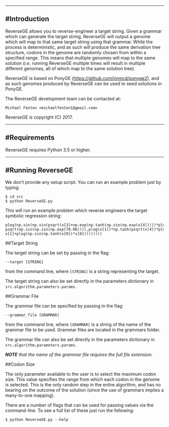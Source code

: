 ------------
#Introduction
------------

ReverseGE allows you to reverse-engineer a target string. Given a 
grammar which can generate the target string, ReverseGE will output a 
genome which will map to that same target string using that grammar. 
While the process is deterministic, and as such will produce the same
derivation tree structure, codons in the genome are randomly chosen from
within a specified range. This means that multiple genomes will map to
the same solution (i.e. running ReverseGE multiple times will result in 
multiple different genomes, all of which map to the same solution tree).

ReverseGE is based on PonyGE (https://github.com/jmmcd/ponyge2), and as 
such genomes produced by ReverseGE can be used to seed solutions in 
PonyGE.

The ReverseGE development team can be contacted at:

    Michael Fenton <michaelfenton1@gmail.com>

ReverseGE is copyright (C) 2017.

------------
#Requirements
------------

ReverseGE requires Python 3.5 or higher.

--------------
#Running ReverseGE
--------------

We don't provide any setup script. You can run an example problem just 
by typing:

    $ cd src
    $ python ReverseGE.py

This will run an example problem which reverse engineers the target 
symbolic regression string:

    plog(np.sin(np.sin(psqrt(x[3]+np.exp(np.tanh(np.sin(np.exp(x[4]))))*plog(pdiv(x[1]*pdiv(x[3],plog(x[1]))-psqrt(np.sin(np.sin(np.exp(70.06)))),plog(x[1])*np.tanh(psqrt(x[4])*plog(np.tanh(x[0])))*39.80-x[1]+plog(np.sin(np.tanh(x[0])*x[0]))))))))

##Target String

The target string can be set by passing in the flag:
 
    --target [STRING]
    
from the command line, where `[STRING]` is a string representing the 
target. 

The target string can also be set directly in the parameters
dictionary in `src.algorithm.parameters.params`.

##Grammar File

The grammar file can be specified by passing in the flag:

    --grammar_file [GRAMMAR]
    
from the command line, where `[GRAMMAR]` is a string of the name of the
grammar file to be used. Grammar files are located in the grammars 
folder.

The grammar file can also be set directly in the parameters
dictionary in `src.algorithm.parameters.params`.

*__NOTE__ that the name of the grammar file requires the full file*
*extension.*

##Codon Size

The only parameter available to the user is to select the maximum codon 
size. This value specifies the range from which each codon in the genome
is selected. This is the only random step in the entire algorithm, and
has no bearing on the outcome of the solution (since the use of grammars
implies a many-to-one mapping).

There are a number of flags that can be used for passing values via the
command-line. To see a full list of these just run the following:

    $ python ReverseGE.py --help

